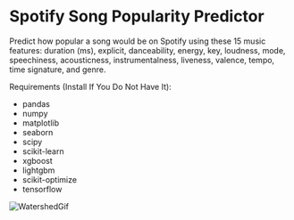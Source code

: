 # Spotify Song Popularity Predictor
Predict how popular a song would be on Spotify using these 15 music features:
duration (ms), explicit, danceability,	energy,	key,	loudness,	mode, speechiness,	acousticness,	instrumentalness,	liveness,	valence,	tempo,	time signature,	and genre.

Requirements (Install If You Do Not Have It):
* pandas
* numpy
* matplotlib
* seaborn
* scipy
* scikit-learn
* xgboost
* lightgbm
* scikit-optimize
* tensorflow

![WatershedGif](https://github.com/user-attachments/assets/3fdcaef4-1847-4e5d-8472-d6ceb79e30c4)
